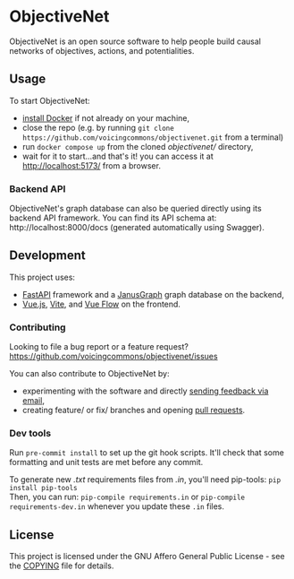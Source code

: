 # ObjectiveNet

ObjectiveNet is an open source software to help people build causal networks of objectives, actions, and potentialities.

## Usage

To start ObjectiveNet:

- [install Docker](https://www.docker.com/get-started/) if not already on your machine,
- close the repo (e.g. by running ```git clone https://github.com/voicingcommons/objectivenet.git``` from a terminal)
- run ```docker compose up``` from the cloned *objectivenet/* directory,
- wait for it to start...and that's it! you can access it at [http://localhost:5173/](http://localhost:5173/) from a browser.


### Backend API

ObjectiveNet's graph database can also be queried directly using its backend API framework.
You can find its API schema at: http://localhost:8000/docs (generated automatically using Swagger).


## Development

This project uses:
- [FastAPI](https://fastapi.tiangolo.com/) framework and a [JanusGraph](https://janusgraph.org/) graph database on the backend,
- [Vue.js](https://vuejs.org/), [Vite](https://vite.dev/), and [Vue Flow](https://vueflow.dev/) on the frontend.


### Contributing

Looking to file a bug report or a feature request? https://github.com/voicingcommons/objectivenet/issues

You can also contribute to ObjectiveNet by:
- experimenting with the software and directly [sending feedback via email](mario.morvan@ucl.ac.uk),
- creating feature/ or fix/ branches and opening [pull requests](https://github.com/voicingcommons/objectivenet/pulls).


### Dev tools

Run `pre-commit install` to set up the git hook scripts. It'll check that some formatting and unit tests are met before any commit.

To generate new *.txt* requirements files from *.in*, you'll need pip-tools: ```pip install pip-tools```<br>
Then, you can run: ```pip-compile requirements.in``` or ```pip-compile requirements-dev.in``` whenever you update these `.in` files.

## License

This project is licensed under the GNU Affero General Public License - see the [COPYING](COPYING) file for details.
